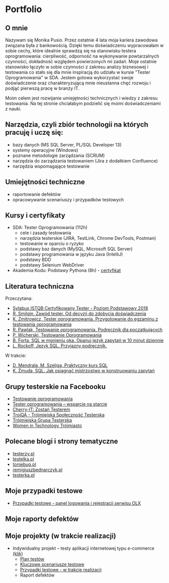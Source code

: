 # Portfolio
## O mnie
Nazywam się Monika Pusio. Przez ostatnie 4 lata moja kariera zawodowa związana była z bankowością. Dzięki temu doświadczeniu wypracowałam w sobie cechy, które idealnie sprawdzą się na stanowisku testera oprogramowania: cierpliwość, odporność na wykonywanie powtarzalnych czynności, dokładność względem powierzonych mi zadań. Moje ostatnie stanowisko łączyło w sobie czynności z zakresu analizy biznesowej i testowania co stało się dla mnie inspiracją do udziału w kursie "Tester Oprogramowania" w SDA. Jestem gotowa wykorzystać swoje doświadczenie oraz charakteryzującą mnie nieustanna chęć rozwoju i podjąć pierwszą pracę w branży IT.

Moim celem jest rozwijanie umiejętności technicznych i wiedzy z zakresu testowania. Na tej stronie chciałabym podzielić się moimi doświadczeniami z nauki.

## Narzędzia, czyli zbiór technologii na których pracuję i uczę się:
- bazy danych (MS SQL Server, PL/SQL Developer 13)
- systemy operacyjne (Windows)
- poznane metodologie zarządzania (SCRUM)
- narzędzia do zarządzania testowaniem (Jira z dodatkiem Confluence)
- narzędzia wspomagające testowanie

## Umiejętności techniczne
- raportowanie defektów
- opracowywanie scenariuszy i przypadków testowych

## Kursy i certyfikaty
- SDA: Tester Oprogramowania (112h)
	- cele i zasady testowania
	- narzędzia testerskie (JIRA, TestLink, Chrome DevTools, Postman)
	- testowanie w oparciu o ryzyko
	- podstawy baz danych (MySQL, Microsoft SQL Server)
	- podstawy programowania w języku Java (IntelliJ)
	- podstawy BDD
	- podstawy Selenium WebDriver
- Akademia Kodu: Podstawy Pythona (8h) - [certyfikat](https://drive.google.com/file/d/1NSmnnsbDX3G1sLOgSSEKG4J4lFP8Xmo1/view?usp=sharing)

## Literatura techniczna
Przeczytana:
- [Sylabus ISTQB Certyfikowany Tester - Poziom Podstawowy 2018](https://sjsi.org/download/6351/)
- [R. Smilgin, Zawód tester. Od decyzji do zdobycia doświadczenia](https://ksiegarnia.pwn.pl/Zawod-tester.-Od-decyzji-do-zdobycia-doswiadczenia,743423772,p.html)
- [K. Zmitrowicz, Tester oprogramowania. Przygotowanie do egzaminu z testowania oprogramowania](https://ksiegarnia.pwn.pl/Tester-oprogramowania-Przygotowanie-do-egzaminu-z-testowania-oprogramowania,84913544,p.html)
- [R. Pawlak, Testowanie oprogramowania. Podręcznik dla początkujących](https://helion.pl/ksiazki/testowanie-oprogramowania-podrecznik-dla-poczatkujacych-rafal-pawlak,szteop.htm#format/d)
- [P. Wicherski, Testowanie Oprogramowania](https://pwicherski.gitbook.io/testowanie-oprogramowania/)
- [B. Forta, SQL w mgnieniu oka. Opanuj język zapytań w 10 minut dziennie](https://helion.pl/ksiazki/sql-w-mgnieniu-oka-opanuj-jezyk-zapytan-w-10-minut-dziennie-wydanie-iv-ben-forta,sqldko.htm#format/e)
- [L. Rockoff, Język SQL. Przyjazny podręcznik.](https://helion.pl/ksiazki/jezyk-sql-przyjazny-podrecznik-wydanie-ii-larry-rockoff,jsqlp2.htm#format/d)

W trakcie:
- [D. Mendrala, M. Szeliga, Praktyczny kurs SQL](https://helion.pl/ksiazki/praktyczny-kurs-sql-wydanie-iii-danuta-mendrala-marcin-szeliga,pksql3.htm#format/d)
- [K. Żmuda, SQL. Jak osiągnąć mistrzostwo w konstruowaniu zapytań](https://helion.pl/ksiazki/sql-jak-osiagnac-mistrzostwo-w-konstruowaniu-zapytan-katarzyna-zmuda,sqljak.htm#format/e)

## Grupy testerskie na Facebooku
- [Testowanie oprogramowania](https://www.facebook.com/groups/TestowanieOprogramowania)
- [Tester oprogramowania – wsparcie na starcie](https://www.facebook.com/groups/testeroprogramowania)
- [Cherry-IT: Zostań Testerem](https://www.facebook.com/groups/2133784529983322)
- [TrojQA - Trójmiejska Społeczność Testerska](https://www.facebook.com/trojqa)
- [Trójmiejska Grupa Testerska](https://www.facebook.com/groups/1499629203641993)
- [Women in Technology Trójmiasto](https://www.facebook.com/groups/WiTGdansk/)

## Polecane blogi i strony tematyczne
- [testerzy.pl](https://testerzy.pl/)
- [testelka.pl](https://testelka.pl/)
- [toniebug.pl](https://www.toniebug.pl/)
- [remigiuszbednarczyk.pl](https://remigiuszbednarczyk.pl/)
- [testerka.pl](http://testerka.pl/)

## Moje przypadki testowe
- [Przypadki testowe - panel logowania i rejestracji serwisu OLX](https://drive.google.com/file/d/1IglYK2rTOcVIdkklpK-7NeRi5nV2l8-A/view?usp=sharing)

## Moje raporty defektów


## Moje projekty (w trakcie realizacji)
- Indywidualny projekt – testy aplikacji internetowej typu e-commerce [(klik)](https://emilieatelier.pl/)
	- [Plan testów](https://drive.google.com/file/d/1D2dOK0NxbzACiReyFhPo8or89Nt3uNDc/view?usp=sharing)
	- [Kluczowe scenariusze testowe](https://drive.google.com/file/d/1S-hLmH2ZBqQjyEMh4iC0DrT9zogLS1sA/view?usp=sharing)
	- [Przypadki testowe - w trakcie realizacji](https://drive.google.com/file/d/10xgw5gRqbcJN76969D442fNVzyVjLurO/view?usp=sharing)
	- Raport defektów

